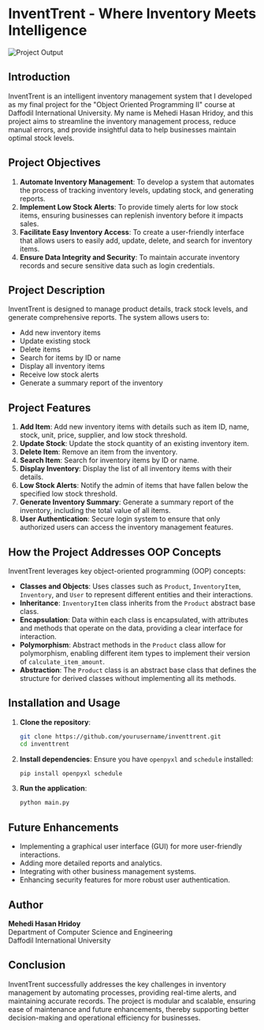 # InventTrent - Where Inventory Meets Intelligence

![Project Output](/InventTrent/Output.png)

## Introduction

InventTrent is an intelligent inventory management system that I developed as my final project for the "Object Oriented Programming II" course at Daffodil International University. My name is Mehedi Hasan Hridoy, and this project aims to streamline the inventory management process, reduce manual errors, and provide insightful data to help businesses maintain optimal stock levels.

## Project Objectives

1. **Automate Inventory Management**: To develop a system that automates the process of tracking inventory levels, updating stock, and generating reports.
2. **Implement Low Stock Alerts**: To provide timely alerts for low stock items, ensuring businesses can replenish inventory before it impacts sales.
3. **Facilitate Easy Inventory Access**: To create a user-friendly interface that allows users to easily add, update, delete, and search for inventory items.
4. **Ensure Data Integrity and Security**: To maintain accurate inventory records and secure sensitive data such as login credentials.

## Project Description

InventTrent is designed to manage product details, track stock levels, and generate comprehensive reports. The system allows users to:

- Add new inventory items
- Update existing stock
- Delete items
- Search for items by ID or name
- Display all inventory items
- Receive low stock alerts
- Generate a summary report of the inventory

## Project Features

1. **Add Item**: Add new inventory items with details such as item ID, name, stock, unit, price, supplier, and low stock threshold.
2. **Update Stock**: Update the stock quantity of an existing inventory item.
3. **Delete Item**: Remove an item from the inventory.
4. **Search Item**: Search for inventory items by ID or name.
5. **Display Inventory**: Display the list of all inventory items with their details.
6. **Low Stock Alerts**: Notify the admin of items that have fallen below the specified low stock threshold.
7. **Generate Inventory Summary**: Generate a summary report of the inventory, including the total value of all items.
8. **User Authentication**: Secure login system to ensure that only authorized users can access the inventory management features.

## How the Project Addresses OOP Concepts

InventTrent leverages key object-oriented programming (OOP) concepts:

- **Classes and Objects**: Uses classes such as `Product`, `InventoryItem`, `Inventory`, and `User` to represent different entities and their interactions.
- **Inheritance**: `InventoryItem` class inherits from the `Product` abstract base class.
- **Encapsulation**: Data within each class is encapsulated, with attributes and methods that operate on the data, providing a clear interface for interaction.
- **Polymorphism**: Abstract methods in the `Product` class allow for polymorphism, enabling different item types to implement their version of `calculate_item_amount`.
- **Abstraction**: The `Product` class is an abstract base class that defines the structure for derived classes without implementing all its methods.

## Installation and Usage

1. **Clone the repository**:
    ```sh
    git clone https://github.com/yourusername/inventtrent.git
    cd inventtrent
    ```

2. **Install dependencies**:
    Ensure you have `openpyxl` and `schedule` installed:
    ```sh
    pip install openpyxl schedule
    ```

3. **Run the application**:
    ```sh
    python main.py
    ```

## Future Enhancements

- Implementing a graphical user interface (GUI) for more user-friendly interactions.
- Adding more detailed reports and analytics.
- Integrating with other business management systems.
- Enhancing security features for more robust user authentication.

## Author

**Mehedi Hasan Hridoy**  
Department of Computer Science and Engineering  
Daffodil International University

## Conclusion

InventTrent successfully addresses the key challenges in inventory management by automating processes, providing real-time alerts, and maintaining accurate records. The project is modular and scalable, ensuring ease of maintenance and future enhancements, thereby supporting better decision-making and operational efficiency for businesses.
